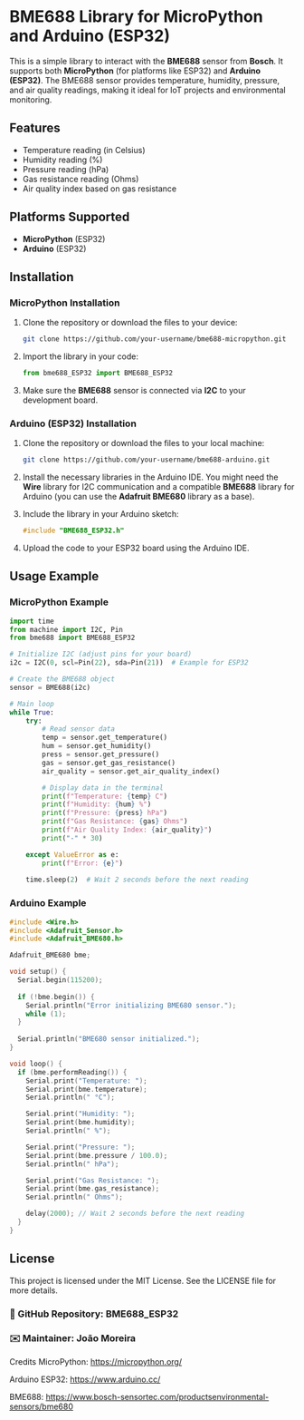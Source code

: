 # BME688 Library for MicroPython and Arduino (ESP32)

This is a simple library to interact with the **BME688** sensor from **Bosch**. It supports both **MicroPython** (for platforms like ESP32) and **Arduino (ESP32)**. The BME688 sensor provides temperature, humidity, pressure, and air quality readings, making it ideal for IoT projects and environmental monitoring.

## Features

- Temperature reading (in Celsius)
- Humidity reading (%)
- Pressure reading (hPa)
- Gas resistance reading (Ohms)
- Air quality index based on gas resistance

## Platforms Supported

- **MicroPython** (ESP32)
- **Arduino** (ESP32)

## Installation

### MicroPython Installation

1. Clone the repository or download the files to your device:
    ```bash
    git clone https://github.com/your-username/bme688-micropython.git
    ```

2. Import the library in your code:
    ```python
    from bme688_ESP32 import BME688_ESP32
    ```

3. Make sure the **BME688** sensor is connected via **I2C** to your development board.

### Arduino (ESP32) Installation

1. Clone the repository or download the files to your local machine:
    ```bash
    git clone https://github.com/your-username/bme688-arduino.git
    ```

2. Install the necessary libraries in the Arduino IDE. You might need the **Wire** library for I2C communication and a compatible **BME688** library for Arduino (you can use the **Adafruit BME680** library as a base).

3. Include the library in your Arduino sketch:
    ```cpp
    #include "BME688_ESP32.h"
    ```

4. Upload the code to your ESP32 board using the Arduino IDE.

## Usage Example

### MicroPython Example

```python
import time
from machine import I2C, Pin
from bme688 import BME688_ESP32

# Initialize I2C (adjust pins for your board)
i2c = I2C(0, scl=Pin(22), sda=Pin(21))  # Example for ESP32

# Create the BME688 object
sensor = BME688(i2c)

# Main loop
while True:
    try:
        # Read sensor data
        temp = sensor.get_temperature()
        hum = sensor.get_humidity()
        press = sensor.get_pressure()
        gas = sensor.get_gas_resistance()
        air_quality = sensor.get_air_quality_index()

        # Display data in the terminal
        print(f"Temperature: {temp} C")
        print(f"Humidity: {hum} %")
        print(f"Pressure: {press} hPa")
        print(f"Gas Resistance: {gas} Ohms")
        print(f"Air Quality Index: {air_quality}")
        print("-" * 30)

    except ValueError as e:
        print(f"Error: {e}")
    
    time.sleep(2)  # Wait 2 seconds before the next reading
```
### Arduino Example

```c++
#include <Wire.h>
#include <Adafruit_Sensor.h>
#include <Adafruit_BME680.h>

Adafruit_BME680 bme;

void setup() {
  Serial.begin(115200);
  
  if (!bme.begin()) {
    Serial.println("Error initializing BME680 sensor.");
    while (1);
  }
  
  Serial.println("BME680 sensor initialized.");
}

void loop() {
  if (bme.performReading()) {
    Serial.print("Temperature: ");
    Serial.print(bme.temperature);
    Serial.println(" °C");

    Serial.print("Humidity: ");
    Serial.print(bme.humidity);
    Serial.println(" %");

    Serial.print("Pressure: ");
    Serial.print(bme.pressure / 100.0);
    Serial.println(" hPa");

    Serial.print("Gas Resistance: ");
    Serial.print(bme.gas_resistance);
    Serial.println(" Ohms");

    delay(2000); // Wait 2 seconds before the next reading
  }
}
```
## License
This project is licensed under the MIT License. See the LICENSE file for more details.

### 🔗 GitHub Repository: BME688_ESP32

### ✉️ Maintainer: João Moreira


Credits
MicroPython: https://micropython.org/

Arduino ESP32: https://www.arduino.cc/

BME688: https://www.bosch-sensortec.com/productsenvironmental-sensors/bme680
